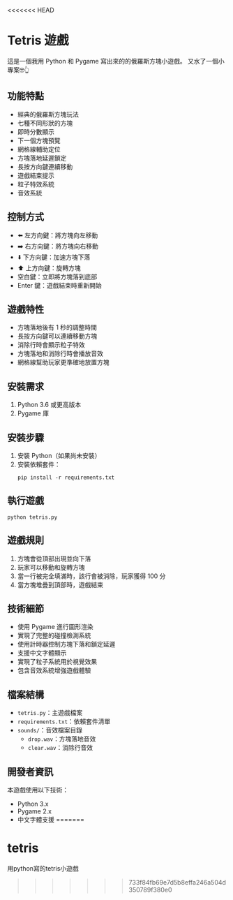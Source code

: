 <<<<<<< HEAD
# Tetris 遊戲

這是一個我用 Python 和 Pygame 寫出來的的俄羅斯方塊小遊戲。 又水了一個小專案🤓👆

## 功能特點

- 經典的俄羅斯方塊玩法
- 七種不同形狀的方塊
- 即時分數顯示
- 下一個方塊預覽
- 網格線輔助定位
- 方塊落地延遲鎖定
- 長按方向鍵連續移動
- 遊戲結束提示
- 粒子特效系統
- 音效系統

## 控制方式

- ⬅️ 左方向鍵：將方塊向左移動
- ➡️ 右方向鍵：將方塊向右移動
- ⬇️ 下方向鍵：加速方塊下落
- ⬆️ 上方向鍵：旋轉方塊
- 空白鍵：立即將方塊落到底部
- Enter 鍵：遊戲結束時重新開始

## 遊戲特性

- 方塊落地後有 1 秒的調整時間
- 長按方向鍵可以連續移動方塊
- 消除行時會顯示粒子特效
- 方塊落地和消除行時會播放音效
- 網格線幫助玩家更準確地放置方塊

## 安裝需求

1. Python 3.6 或更高版本
2. Pygame 庫

## 安裝步驟

1. 安裝 Python（如果尚未安裝）
2. 安裝依賴套件：
   ```
   pip install -r requirements.txt
   ```

## 執行遊戲

```
python tetris.py
```

## 遊戲規則

1. 方塊會從頂部出現並向下落
2. 玩家可以移動和旋轉方塊
3. 當一行被完全填滿時，該行會被消除，玩家獲得 100 分
4. 當方塊堆疊到頂部時，遊戲結束

## 技術細節

- 使用 Pygame 進行圖形渲染
- 實現了完整的碰撞檢測系統
- 使用計時器控制方塊下落和鎖定延遲
- 支援中文字體顯示
- 實現了粒子系統用於視覺效果
- 包含音效系統增強遊戲體驗

## 檔案結構

- `tetris.py`：主遊戲檔案
- `requirements.txt`：依賴套件清單
- `sounds/`：音效檔案目錄
  - `drop.wav`：方塊落地音效
  - `clear.wav`：消除行音效

## 開發者資訊

本遊戲使用以下技術：
- Python 3.x
- Pygame 2.x
- 中文字體支援 
=======
# tetris
用python寫的tetris小遊戲
>>>>>>> 733f84fb69e7d5b8effa246a504d350789f380e0
